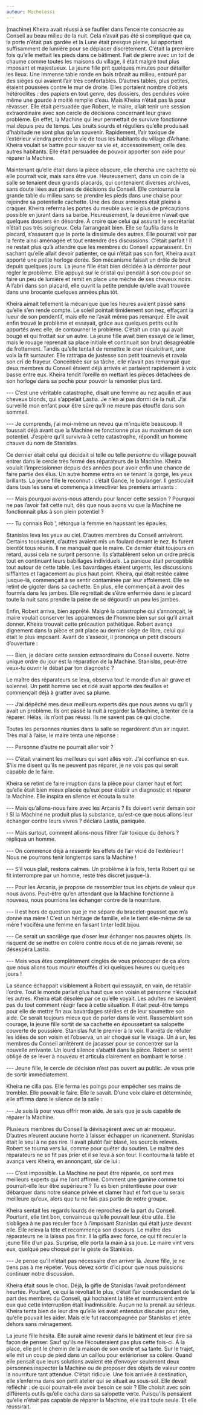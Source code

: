 ```yaml
---
auteur: Michelessi
---
```

(machine)
Kheira avait réussi à se faufiler dans l’enceinte consacrée au Conseil au beau milieu de la nuit. Cela n’avait pas été si compliqué que ça, la porte n’était pas gardée et la Lune était presque pleine, lui apportant suffisamment de lumière pour se déplacer discrètement. C’était la première fois qu’elle mettait les pieds dans ce bâtiment. Fait de pierre avec un toit de chaume comme toutes les maisons du village, il était malgré tout plus imposant et majestueux. La jeune fille prit quelques minutes pour détailler les lieux. Une immense table ronde en bois trônait au milieu, entouré par des sièges qui avaient l’air très confortables. D’autres tables, plus petites, étaient poussées contre le mur de droite. Elles portaient nombre d’objets hétéroclites : des papiers en tout genre, des dossiers, des pendules voire même une gourde à moitié remplie d’eau. Mais Kheira n’était pas là pour rêvasser. Elle était persuadée que Robert, le maire, allait tenir une session extraordinaire avec son cercle de décisions concernant leur grave problème. En effet, la Machine qui leur permettait de survivre fonctionne mal depuis peu de temps. Les bruits sourds et réguliers qu’elle produisait d’habitude ne sont plus qu’un souvenir. Rapidement, l’air toxique de l’extérieur viendra prendre la vie de tous les habitants du village d’Arhane. Kheira voulait se battre pour sauver sa vie et, accessoirement, celle des autres habitants. Elle était persuadée de pouvoir apporter son aide pour réparer la Machine.

Maintenant qu’elle était dans la pièce obscure, elle chercha une cachette où elle pourrait voir, mais sans être vue. Heureusement, dans un coin de la salle se tenaient deux grands placards, qui contenaient diverses archives, sans doute liées aux prises de décisions du Conseil. Elle contourna la grande table du milieu sans se prendre les pieds dans une chaise pour rejoindre sa potentielle cachette. Une des deux armoires était pleine à craquer. Kheira referma les portes du meuble avec le plus de précautions possible en jurant dans sa barbe. Heureusement, la deuxième n’avait que quelques dossiers en désordre. À croire que celui qui assurait le secrétariat n’était pas très soigneux. Cela l’arrangeait bien. Elle se faufila dans le placard, s’assurant que la porte la dissimule des autres. Elle pourrait voir par la fente ainsi aménagée et tout entendre des discussions. C’était parfait ! Il ne restait plus qu’à attendre que les membres du Conseil apparaissent. En sachant qu’elle allait devoir patienter, ce qui n’était pas son fort, Kheira avait apporté une petite horloge dorée. Son mécanisme faisait un drôle de bruit depuis quelques jours. La jeune fille était bien décidée à la démonter pour régler le problème. Elle appuya sur le cristal qui pendait à son cou pour se faire un peu de lumière et remit en place une mèche de ses cheveux noirs. À l’abri dans son placard, elle ouvrit la petite pendule qu’elle avait trouvée dans une brocante quelques années plus tôt.

Kheira aimait tellement la mécanique que les heures avaient passé sans qu’elle s’en rende compte. Le soleil pointait timidement son nez, effaçant la lueur de son pendentif, mais elle ne l’avait même pas remarqué. Elle avait enfin trouvé le problème et essayait, grâce aux quelques petits outils apportés avec elle, de contourner le problème. C’était un cran qui avait bougé et qui frottait sur un autre. La jeune fille avait bien essayé de le limer, mais le rouage reprenait sa place initiale et continuait son bruit désagréable de frottement. Tandis qu’elle tentait de remettre le cran récalcitrant, une voix la fit sursauter. Elle rattrapa de justesse son petit tournevis et ravala son cri de frayeur. Concentrée sur sa tâche, elle n’avait pas remarqué que deux membres du Conseil étaient déjà arrivés et parlaient rapidement à voix basse entre eux. Kheira tendit l’oreille en mettant les pièces détachées de son horloge dans sa poche pour pouvoir la remonter plus tard.

--- C’est une véritable catastrophe, disait une femme au nez aquilin et aux cheveux blonds, qui s’appelait Lastia. Je n’en ai pas dormi de la nuit. J’ai surveillé mon enfant pour être sûre qu’il ne meure pas étouffé dans son sommeil.

--- Je comprends, j’ai moi-même un neveu qui m’inquiète beaucoup. Il toussait déjà avant que la Machine ne fonctionne plus au maximum de son potentiel. J’espère qu’il survivra à cette catastrophe, répondit un homme chauve du nom de Stanislas.

Ce dernier était celui qui décidait si telle ou telle personne du village pouvait entrer dans le cercle très fermé des réparateurs de la Machine. Kheira voulait l’impressionner depuis des années pour avoir enfin une chance de faire partie des élus. Un autre homme entra en se tenant la gorge, les yeux brillants. La jeune fille le reconnut : c’était Gance, le boulanger. Il gesticulait dans tous les sens et commença à invectiver les premiers arrivants :

--- Mais pourquoi avons-nous attendu pour lancer cette session ? Pourquoi ne pas l’avoir fait cette nuit, dès que nous avons vu que la Machine ne fonctionnait plus à son plein potentiel ?

--- Tu connais Rob ', rétorqua la femme en haussant les épaules.

Stanislas leva les yeux au ciel. D’autres membres du Conseil arrivèrent. Certains toussaient, d’autres avaient mis un foulard devant le nez. Ils furent bientôt tous réunis. Il ne manquait que le maire. Ce dernier était toujours en retard, aussi cela ne surprit personne. Ils s’attablèrent selon un ordre précis tout en continuant leurs babillages individuels. La panique était perceptible tout autour de cette table. Les bavardages étaient urgents, les discussions sifflantes et l’agacement au plus haut point. Kheira, qui était restée calme jusque-là, commençait à se sentir contaminée par leur affolement. Elle se retint de gigoter dans sa cachette. En plus, elle commençait à avoir des fourmis dans les jambes. Elle regrettait de s’être enfermée dans le placard toute la nuit sans prendre la peine de se dégourdir un peu les jambes.

Enfin, Robert arriva, bien apprêté. Malgré la catastrophe qui s’annonçait, le maire voulait conserver les apparences de l’homme bien sur soi qu’il aimait donner. Kheira trouvait cette précaution pathétique. Robert avança dignement dans la pièce et prit place au dernier siège de libre, celui qui était le plus imposant. Avant de s’asseoir, il prononça un petit discours d’ouverture :

--- Bien, je déclare cette session extraordinaire du Conseil ouverte. Notre unique ordre du jour est la réparation de la Machine. Stanislas, peut-être veux-tu ouvrir le débat par ton diagnostic ?

Le maître des réparateurs se leva, observa tout le monde d’un air grave et solennel. Un petit homme sec et ridé avait apporté des feuilles et commençait déjà à gratter avec sa plume.

--- J’ai dépêché mes deux meilleurs experts dès que nous avons vu qu’il y avait un problème. Ils ont passé la nuit à regarder la Machine, à tenter de la réparer. Hélas, ils n’ont pas réussi. Ils ne savent pas ce qui cloche.

Toutes les personnes réunies dans la salle se regardèrent d’un air inquiet. Très mal à l’aise, le maire tenta une réponse :

--- Personne d’autre ne pourrait aller voir ?

--- C’était vraiment les meilleurs qui sont allés voir. J’ai confiance en eux. S’ils me disent qu’ils ne peuvent pas réparer, je ne vois pas qui serait capable de le faire.

Kheira se retint de faire irruption dans la pièce pour clamer haut et fort qu’elle était bien mieux placée qu’eux pour établir un diagnostic et réparer la Machine. Elle inspira en silence et écouta la suite.

--- Mais qu’allons-nous faire avec les Arcanis ? Ils doivent venir demain soir ! Si la Machine ne produit plus la substance, qu’est-ce que nous allons leur échanger contre leurs vivres ? déclara Lastia, paniquée.

--- Mais surtout, comment allons-nous filtrer l’air toxique du dehors ? répliqua un homme.

--- On commence déjà à ressentir les effets de l’air vicié de l’extérieur ! Nous ne pourrons tenir longtemps sans la Machine !

--- S’il vous plaît, restons calmes. Un problème à la fois, tenta Robert qui se fit interrompre par un homme, resté très discret jusque-là.

--- Pour les Arcanis, je propose de rassembler tous les objets de valeur que nous avons. Peut-être qu’en attendant que la Machine fonctionne à nouveau, nous pourrions les échanger contre de la nourriture.

--- Il est hors de question que je me sépare du bracelet-gousset que m’a donné ma mère ! C’est un héritage de famille, elle le tient elle-même de sa mère ! vociféra une femme en faisant tinter ledit bijou.

--- Ce serait un sacrilège que d’oser leur échanger nos pauvres objets. Ils risquent de se mettre en colère contre nous et de ne jamais revenir, se désespéra Lastia.

--- Mais vous êtes complètement cinglés de vous préoccuper de ça alors que nous allons tous mourir étouffés d’ici quelques heures ou quelques jours !

La séance échappait visiblement à Robert qui essayait, en vain, de rétablir l’ordre. Tout le monde parlait plus haut que son voisin et personne n’écoutait les autres. Kheira était désolée par ce qu’elle voyait. Les adultes ne savaient pas du tout comment réagir face à cette situation. Il était peut-être temps pour elle de mettre fin aux bavardages stériles et de leur soumettre son aide. Ce serait toujours mieux que de parler dans le vent. Rassemblant son courage, la jeune fille sortit de sa cachette en époussetant sa salopette couverte de poussière. Stanislas fut le premier à la voir. Il arrêta de réfuter les idées de son voisin et l’observa, un air choqué sur le visage. Un à un, les membres du Conseil arrêtèrent de jacasser pour se concentrer sur la nouvelle arrivante. Un lourd silence s’abattit dans la pièce. Robert se sentit obligé de se lever à nouveau et articula clairement en bombant le torse :

--- Jeune fille, le cercle de décision n’est pas ouvert au public. Je vous prie de sortir immédiatement.

Kheira ne cilla pas. Elle ferma les poings pour empêcher ses mains de trembler. Elle pouvait le faire. Elle le savait. D’une voix claire et déterminée, elle affirma dans le silence de la salle :

--- Je suis là pour vous offrir mon aide. Je sais que je suis capable de réparer la Machine.

Plusieurs membres du Conseil la dévisagèrent avec un air moqueur. D’autres n’eurent aucune honte à laisser échapper un ricanement. Stanislas était le seul à ne pas rire. Il avait plutôt l’air blasé, les sourcils relevés. Robert se tourna vers lui, comme pour quêter du soutien. Le maître des réparateurs ne se fit pas prier et il se leva à son tour. Il contourna la table et avança vers Kheira, en annonçant, sûr de lui :

--- C’est impossible. La Machine ne peut être réparée, ce sont mes meilleurs experts qui me l’ont affirmé. Comment une gamine comme toi pourrait-elle leur être supérieure ? Tu es bien prétentieuse pour oser débarquer dans notre séance privée et clamer haut et fort que tu serais meilleure qu’eux, alors que tu ne fais pas partie de notre groupe.

Kheira sentait les regards lourds de reproches de la part du Conseil. Pourtant, elle tint bon, convaincue qu’elle pouvait leur être utile. Elle s’obligea à ne pas reculer face à l’imposant Stanislas qui était juste devant elle. Elle releva la tête et recommença son discours. Le maître des réparateurs ne la laissa pas finir. Il la gifla avec force, ce qui fit reculer la jeune fille d’un pas. Surprise, elle porta la main à sa joue. Le maire vint vers eux, quelque peu choqué par le geste de Stanislas.

--- Je pense qu’il n’était pas nécessaire d’en arriver là. Jeune fille, je ne tiens pas à me répéter. Vous devez sortir d’ici pour que nous puissions continuer notre discussion.

Kheira était sous le choc. Déjà, la gifle de Stanislas l’avait profondément heurtée. Pourtant, ce qui la révoltait le plus, c’était l’air condescendant de la part des membres du Conseil, qui hochaient la tête et murmuraient entre eux que cette interruption était inadmissible. Aucun ne la prenait au sérieux. Kheira tenta bien de leur dire qu’elle les avait entendus discuter pour rien, qu’elle pouvait les aider. Mais elle fut raccompagnée par Stanislas et jetée dehors sans ménagement.

La jeune fille hésita. Elle aurait aimé revenir dans le bâtiment et leur dire sa façon de penser. Sauf qu’ils ne l’écouteraient pas plus cette fois-ci. À la place, elle prit le chemin de la maison de son oncle et sa tante. Sur le trajet, elle mit un coup de pied dans un caillou pour extérioriser sa colère. Quand elle pensait que leurs solutions avaient été d’envoyer seulement deux personnes inspecter la Machine ou de proposer des objets de valeur contre la nourriture tant attendue. C’était ridicule. Une fois arrivée à destination, elle s’enferma dans son petit atelier qui se situait au sous-sol. Elle devait réfléchir : de quoi pourrait-elle avoir besoin ce soir ? Elle choisit avec soin différents outils qu’elle cacha dans sa salopette verte. Puisqu’ils pensaient qu’elle n’était pas capable de réparer la Machine, elle irait toute seule. Et elle réussirait.